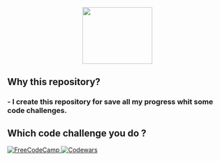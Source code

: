 <div id="header" align="center">
<img src="https://media.giphy.com/media/v1.Y2lkPTc5MGI3NjExZ2h2bzV0OW91OXMybndlYnI3aThnYnJoYnhvZTZyemRmZGJpbXg5ayZlcD12MV9pbnRlcm5hbF9naWZfYnlfaWQmY3Q9Zw/dZX3AduGrY3uJ7qCsx/giphy.gif"width="160" height="130"/>
</div>

## Why this repository? 
### - I create this repository for save all my progress whit some code challenges.



## Which code challenge you do ?
<div id="links">
 <a href="https://www.freecodecamp.com">
  <img src="https://img.shields.io/badge/Freecodecamp-%23123.svg?&style=for-the-badge&logo=freecodecamp&logoColor=green" alt="FreeCodeCamp"/>
</a>
 <a href="https://www.codewars.com/">
  <img src="https://img.shields.io/badge/Codewars-B1361E?style=for-the-badge&logo=codewars&logoColor=grey" alt="Codewars"/>
 </div>






